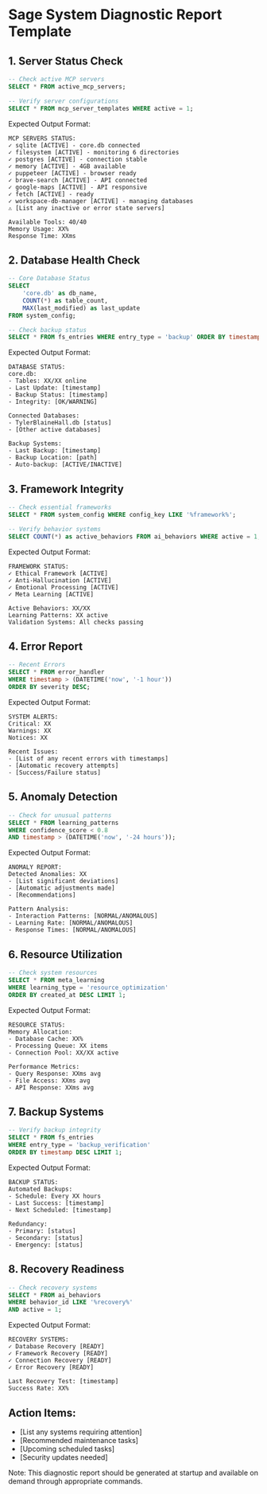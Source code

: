 # Sage System Diagnostic Report Template

## 1. Server Status Check
```sql
-- Check active MCP servers
SELECT * FROM active_mcp_servers;

-- Verify server configurations
SELECT * FROM mcp_server_templates WHERE active = 1;
```

Expected Output Format:
```
MCP SERVERS STATUS:
✓ sqlite [ACTIVE] - core.db connected
✓ filesystem [ACTIVE] - monitoring 6 directories
✓ postgres [ACTIVE] - connection stable
✓ memory [ACTIVE] - 4GB available
✓ puppeteer [ACTIVE] - browser ready
✓ brave-search [ACTIVE] - API connected
✓ google-maps [ACTIVE] - API responsive
✓ fetch [ACTIVE] - ready
✓ workspace-db-manager [ACTIVE] - managing databases
⚠ [List any inactive or error state servers]

Available Tools: 40/40
Memory Usage: XX%
Response Time: XXms
```

## 2. Database Health Check
```sql
-- Core Database Status
SELECT 
    'core.db' as db_name,
    COUNT(*) as table_count,
    MAX(last_modified) as last_update
FROM system_config;

-- Check backup status
SELECT * FROM fs_entries WHERE entry_type = 'backup' ORDER BY timestamp DESC LIMIT 1;
```

Expected Output Format:
```
DATABASE STATUS:
core.db:
- Tables: XX/XX online
- Last Update: [timestamp]
- Backup Status: [timestamp]
- Integrity: [OK/WARNING]

Connected Databases:
- TylerBlaineHall.db [status]
- [Other active databases]

Backup Systems:
- Last Backup: [timestamp]
- Backup Location: [path]
- Auto-backup: [ACTIVE/INACTIVE]
```

## 3. Framework Integrity
```sql
-- Check essential frameworks
SELECT * FROM system_config WHERE config_key LIKE '%framework%';

-- Verify behavior systems
SELECT COUNT(*) as active_behaviors FROM ai_behaviors WHERE active = 1;
```

Expected Output Format:
```
FRAMEWORK STATUS:
✓ Ethical Framework [ACTIVE]
✓ Anti-Hallucination [ACTIVE]
✓ Emotional Processing [ACTIVE]
✓ Meta Learning [ACTIVE]

Active Behaviors: XX/XX
Learning Patterns: XX active
Validation Systems: All checks passing
```

## 4. Error Report
```sql
-- Recent Errors
SELECT * FROM error_handler 
WHERE timestamp > (DATETIME('now', '-1 hour'))
ORDER BY severity DESC;
```

Expected Output Format:
```
SYSTEM ALERTS:
Critical: XX
Warnings: XX
Notices: XX

Recent Issues:
- [List of any recent errors with timestamps]
- [Automatic recovery attempts]
- [Success/Failure status]
```

## 5. Anomaly Detection
```sql
-- Check for unusual patterns
SELECT * FROM learning_patterns 
WHERE confidence_score < 0.8
AND timestamp > (DATETIME('now', '-24 hours'));
```

Expected Output Format:
```
ANOMALY REPORT:
Detected Anomalies: XX
- [List significant deviations]
- [Automatic adjustments made]
- [Recommendations]

Pattern Analysis:
- Interaction Patterns: [NORMAL/ANOMALOUS]
- Learning Rate: [NORMAL/ANOMALOUS]
- Response Times: [NORMAL/ANOMALOUS]
```

## 6. Resource Utilization
```sql
-- Check system resources
SELECT * FROM meta_learning 
WHERE learning_type = 'resource_optimization'
ORDER BY created_at DESC LIMIT 1;
```

Expected Output Format:
```
RESOURCE STATUS:
Memory Allocation:
- Database Cache: XX%
- Processing Queue: XX items
- Connection Pool: XX/XX active

Performance Metrics:
- Query Response: XXms avg
- File Access: XXms avg
- API Response: XXms avg
```

## 7. Backup Systems
```sql
-- Verify backup integrity
SELECT * FROM fs_entries 
WHERE entry_type = 'backup_verification'
ORDER BY timestamp DESC LIMIT 1;
```

Expected Output Format:
```
BACKUP STATUS:
Automated Backups:
- Schedule: Every XX hours
- Last Success: [timestamp]
- Next Scheduled: [timestamp]

Redundancy:
- Primary: [status]
- Secondary: [status]
- Emergency: [status]
```

## 8. Recovery Readiness
```sql
-- Check recovery systems
SELECT * FROM ai_behaviors 
WHERE behavior_id LIKE '%recovery%'
AND active = 1;
```

Expected Output Format:
```
RECOVERY SYSTEMS:
✓ Database Recovery [READY]
✓ Framework Recovery [READY]
✓ Connection Recovery [READY]
✓ Error Recovery [READY]

Last Recovery Test: [timestamp]
Success Rate: XX%
```

## Action Items:
- [List any systems requiring attention]
- [Recommended maintenance tasks]
- [Upcoming scheduled tasks]
- [Security updates needed]

Note: This diagnostic report should be generated at startup and available on demand through appropriate commands.